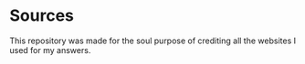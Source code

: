 # Sources
This repository was made for the soul purpose of crediting all the websites I used for my answers.
